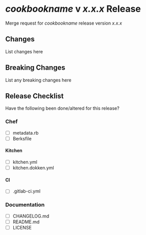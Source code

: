 # _cookbookname_ v _x.x.x_ Release

Merge request for _cookbookname_ release version _x.x.x_

## Changes

List changes here

## Breaking Changes

List any breaking changes here

## Release Checklist

Have the following been done/altered for this release?

### Chef

- [ ] metadata.rb
- [ ] Berksfile

#### Kitchen

- [ ] kitchen.yml
- [ ] kitchen.dokken.yml

#### CI

- [ ] .gitlab-ci.yml

### Documentation

- [ ] CHANGELOG.md
- [ ] README.md
- [ ] LICENSE
